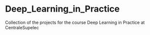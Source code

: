 # Deep_Learning_in_Practice
Collection of the projects for the course Deep Learning in Practice at CentraleSupelec
